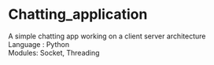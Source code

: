 # Chatting_application
A simple chatting app working on a client server architecture <br>
Language : Python <br>
Modules: Socket, Threading


